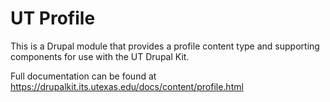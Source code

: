 # UT Profile

This is a Drupal module that provides a profile content type and supporting components for use with the UT Drupal Kit.

Full documentation can be found at https://drupalkit.its.utexas.edu/docs/content/profile.html

